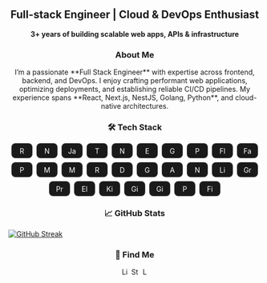 <h2 align="center">Full-stack Engineer | Cloud & DevOps Enthusiast</h2>
<p align="center">
  <b>3+ years of building scalable web apps, APIs & infrastructure</b>
</p>

<h3 align="center">About Me</h3>
<p align="center" style="display:flex; flex-wrap:wrap; gap:8px; justify-content:center;">
I’m a passionate **Full Stack Engineer** with expertise across frontend, backend, and DevOps.  
I enjoy crafting performant web applications, optimizing deployments, and establishing reliable CI/CD pipelines.  
My experience spans **React, Next.js, NestJS, Golang, Python**, and cloud-native architectures.
</p>

<h3 align="center">🛠 Tech Stack</h3>
<p align="center" style="display:flex; flex-wrap:wrap; gap:8px; justify-content:center;">

  <!-- Frontend -->
  <span style="display:inline-flex; align-items:center; gap:6px; background-color:#1a1a1a; color:white; border:1px solid rgba(255,255,255,0.14); border-radius:8px; padding:6px 12px; font-size:14px;">
    <img src="https://cdn.simpleicons.org/react/61DAFB" height="16" width="16" alt="React"/> 
  </span>
  <span style="display:inline-flex; align-items:center; gap:6px; background-color:#1a1a1a; color:white; border:1px solid rgba(255,255,255,0.14); border-radius:8px; padding:6px 12px; font-size:14px;">
    <img src="https://cdn.simpleicons.org/nextdotjs/white" height="16" width="16" alt="Next.js"/> 
  </span>
  <span style="display:inline-flex; align-items:center; gap:6px; background-color:#1a1a1a; color:white; border:1px solid rgba(255,255,255,0.14); border-radius:8px; padding:6px 12px; font-size:14px;">
    <img src="https://cdn.simpleicons.org/javascript/F7DF1E" height="16" width="16" alt="JavaScript"/> 
  </span>
  <span style="display:inline-flex; align-items:center; gap:6px; background-color:#1a1a1a; color:white; border:1px solid rgba(255,255,255,0.14); border-radius:8px; padding:6px 12px; font-size:14px;">
    <img src="https://cdn.simpleicons.org/typescript/3178C6" height="16" width="16" alt="TypeScript"/> 
  </span>
 

  <!-- Backend -->
  <span style="display:inline-flex; align-items:center; gap:6px; background-color:#1a1a1a; color:white; border:1px solid rgba(255,255,255,0.14); border-radius:8px; padding:6px 12px; font-size:14px;">
    <img src="https://cdn.simpleicons.org/nestjs/E0234E" height="16" width="16" alt="NestJS"/> 
  </span>
  <span style="display:inline-flex; align-items:center; gap:6px; background-color:#1a1a1a; color:white; border:1px solid rgba(255,255,255,0.14); border-radius:8px; padding:6px 12px; font-size:14px;">
    <img src="https://cdn.simpleicons.org/express/white" height="16" width="16" alt="Express"/> 
  </span>
  <span style="display:inline-flex; align-items:center; gap:6px; background-color:#1a1a1a; color:white; border:1px solid rgba(255,255,255,0.14); border-radius:8px; padding:6px 12px; font-size:14px;">
    <img src="https://cdn.simpleicons.org/go/00ADD8" height="16" width="16" alt="Golang"/> 
  </span>
  <span style="display:inline-flex; align-items:center; gap:6px; background-color:#1a1a1a; color:white; border:1px solid rgba(255,255,255,0.14); border-radius:8px; padding:6px 12px; font-size:14px;">
    <img src="https://cdn.simpleicons.org/python/3776AB" height="16" width="16" alt="Python"/> 
  </span>
  <span style="display:inline-flex; align-items:center; gap:6px; background-color:#1a1a1a; color:white; border:1px solid rgba(255,255,255,0.14); border-radius:8px; padding:6px 12px; font-size:14px;">
    <img src="https://cdn.simpleicons.org/flask/white" height="16" width="16" alt="Flask"/> 
  </span>
  <span style="display:inline-flex; align-items:center; gap:6px; background-color:#1a1a1a; color:white; border:1px solid rgba(255,255,255,0.14); border-radius:8px; padding:6px 12px; font-size:14px;">
    <img src="https://cdn.simpleicons.org/fastapi/009688" height="16" width="16" alt="FastAPI"/> 
  </span>

  <!-- Database -->
  <span style="display:inline-flex; align-items:center; gap:6px; background-color:#1a1a1a; color:white; border:1px solid rgba(255,255,255,0.14); border-radius:8px; padding:6px 12px; font-size:14px;">
    <img src="https://cdn.simpleicons.org/postgresql/4169E1" height="16" width="16" alt="PostgreSQL"/> 
  </span>
  <span style="display:inline-flex; align-items:center; gap:6px; background-color:#1a1a1a; color:white; border:1px solid rgba(255,255,255,0.14); border-radius:8px; padding:6px 12px; font-size:14px;">
    <img src="https://cdn.simpleicons.org/mongodb/47A248" height="16" width="16" alt="MongoDB"/> 
  </span>
  <span style="display:inline-flex; align-items:center; gap:6px; background-color:#1a1a1a; color:white; border:1px solid rgba(255,255,255,0.14); border-radius:8px; padding:6px 12px; font-size:14px;">
    <img src="https://cdn.simpleicons.org/mysql/4479A1" height="16" width="16" alt="MySQL"/> 
  </span>
  <span style="display:inline-flex; align-items:center; gap:6px; background-color:#1a1a1a; color:white; border:1px solid rgba(255,255,255,0.14); border-radius:8px; padding:6px 12px; font-size:14px;">
    <img src="https://cdn.simpleicons.org/redis/DC382D" height="16" width="16" alt="Redis"/> 
  </span>

  <!-- DevOps -->
  <span style="display:inline-flex; align-items:center; gap:6px; background-color:#1a1a1a; color:white; border:1px solid rgba(255,255,255,0.14); border-radius:8px; padding:6px 12px; font-size:14px;">
    <img src="https://cdn.simpleicons.org/docker/2496ED" height="16" width="16" alt="Docker"/> 
  </span>
  <span style="display:inline-flex; align-items:center; gap:6px; background-color:#1a1a1a; color:white; border:1px solid rgba(255,255,255,0.14); border-radius:8px; padding:6px 12px; font-size:14px;">
    <img src="https://cdn.simpleicons.org/googlecloud/4285F4" height="16" width="16" alt="GCP"/> 
  </span>
  <span style="display:inline-flex; align-items:center; gap:6px; background-color:#1a1a1a; color:white; border:1px solid rgba(255,255,255,0.14); border-radius:8px; padding:6px 12px; font-size:14px;">
    <img src="https://cdn.jsdelivr.net/gh/devicons/devicon@latest/icons/amazonwebservices/amazonwebservices-plain-wordmark.svg" height="16" width="16" alt="AWS"/> 
  </span>
  <span style="display:inline-flex; align-items:center; gap:6px; background-color:#1a1a1a; color:white; border:1px solid rgba(255,255,255,0.14); border-radius:8px; padding:6px 12px; font-size:14px;">
    <img src="https://cdn.simpleicons.org/nginx/009639" height="16" width="16" alt="Nginx"/> 
  </span>
  <span style="display:inline-flex; align-items:center; gap:6px; background-color:#1a1a1a; color:white; border:1px solid rgba(255,255,255,0.14); border-radius:8px; padding:6px 12px; font-size:14px;">
    <img src="https://cdn.simpleicons.org/linux/FCC624" height="16" width="16" alt="Linux"/> 
  </span>

  <!-- Monitoring -->
  <span style="display:inline-flex; align-items:center; gap:6px; background-color:#1a1a1a; color:white; border:1px solid rgba(255,255,255,0.14); border-radius:8px; padding:6px 12px; font-size:14px;">
    <img src="https://cdn.simpleicons.org/grafana/F46800" height="16" width="16" alt="Grafana"/> 
  </span>
  <span style="display:inline-flex; align-items:center; gap:6px; background-color:#1a1a1a; color:white; border:1px solid rgba(255,255,255,0.14); border-radius:8px; padding:6px 12px; font-size:14px;">
    <img src="https://cdn.simpleicons.org/prometheus/E6522C" height="16" width="16" alt="Prometheus"/> 
  </span>
  <span style="display:inline-flex; align-items:center; gap:6px; background-color:#1a1a1a; color:white; border:1px solid rgba(255,255,255,0.14); border-radius:8px; padding:6px 12px; font-size:14px;">
    <img src="https://cdn.simpleicons.org/elasticsearch/005571" height="16" width="16" alt="Elasticsearch"/> 
  </span>
  <span style="display:inline-flex; align-items:center; gap:6px; background-color:#1a1a1a; color:white; border:1px solid rgba(255,255,255,0.14); border-radius:8px; padding:6px 12px; font-size:14px;">
    <img src="https://cdn.simpleicons.org/kibana/E8478B" height="16" width="16" alt="Kibana"/> 
  </span>

  <!-- Other Tools -->
  <span style="display:inline-flex; align-items:center; gap:6px; background-color:#1a1a1a; color:white; border:1px solid rgba(255,255,255,0.14); border-radius:8px; padding:6px 12px; font-size:14px;">
    <img src="https://cdn.simpleicons.org/git/F05032" height="16" width="16" alt="Git"/> 
  </span>
  <span style="display:inline-flex; align-items:center; gap:6px; background-color:#1a1a1a; color:white; border:1px solid rgba(255,255,255,0.14); border-radius:8px; padding:6px 12px; font-size:14px;">
    <img src="https://cdn.simpleicons.org/github/white" height="16" width="16" alt="GitHub"/> 
  </span>
  <span style="display:inline-flex; align-items:center; gap:6px; background-color:#1a1a1a; color:white; border:1px solid rgba(255,255,255,0.14); border-radius:8px; padding:6px 12px; font-size:14px;">
    <img src="https://cdn.simpleicons.org/postman/FF6C37" height="16" width="16" alt="Postman"/> 
  </span>
  <span style="display:inline-flex; align-items:center; gap:6px; background-color:#1a1a1a; color:white; border:1px solid rgba(255,255,255,0.14); border-radius:8px; padding:6px 12px; font-size:14px;">
    <img src="https://cdn.simpleicons.org/figma/F24E1E" height="16" width="16" alt="Figma"/> 
  </span>

</p>





<h3 align="center">📈 GitHub Stats</h3>

<a href="https://git.io/streak-stats"><img src="https://streak-stats.demolab.com?user=manassaharoy&theme=gotham" alt="GitHub Streak" /></a>





<h3 align="center">🔎 Find Me</h3>
<p align="center">
  <a href="https://www.linkedin.com/in/manassaharoy/" target="_blank"><img src="https://cdn.jsdelivr.net/gh/devicons/devicon/icons/linkedin/linkedin-original.svg" width="16" height="16" alt="LinkedIn"/></a>
  <a href="https://stackoverflow.com/users/17818994/manas-s-roy" target="_blank"><img src="https://cdn.jsdelivr.net/gh/devicons/devicon/icons/stackoverflow/stackoverflow-original.svg" width="16" height="16" alt="Stack Overflow"/></a>
  <a href="https://leetcode.com/u/Manassaharoy/" target="_blank"><img src="https://cdn.jsdelivr.net/gh/devicons/devicon/icons/leetcode/leetcode-original.svg" width="16" height="16" alt="Leetcode"/></a>
</p>
